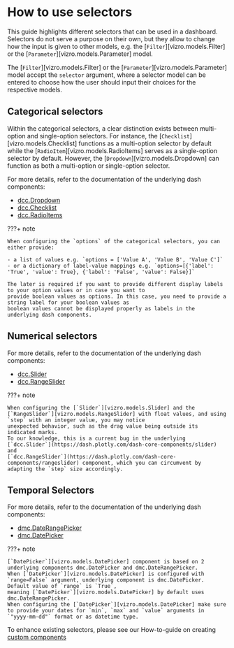 # How to use selectors

This guide highlights different selectors that can be used in a dashboard. Selectors do not serve a purpose on their own, but they allow to change how the input is given to other models, e.g. the [`Filter`][vizro.models.Filter] or the [`Parameter`][vizro.models.Parameter] model.

The [`Filter`][vizro.models.Filter] or the [`Parameter`][vizro.models.Parameter] model accept the `selector` argument, where a selector model can be entered to choose how the user should input their choices for the respective models.

## Categorical selectors

Within the categorical selectors, a clear distinction exists between multi-option and single-option selectors.
For instance, the [`Checklist`][vizro.models.Checklist] functions as a multi-option selector by default while
the [`RadioItem`][vizro.models.RadioItems] serves as a single-option selector by default. However, the
[`Dropdown`][vizro.models.Dropdown] can function as both a multi-option or single-option selector.

For more details, refer to the documentation of the underlying dash components:

- [dcc.Dropdown](https://dash.plotly.com/dash-core-components/dropdown)
- [dcc.Checklist](https://dash.plotly.com/dash-core-components/checklist)
- [dcc.RadioItems](https://dash.plotly.com/dash-core-components/radioitems)

???+ note

    When configuring the `options` of the categorical selectors, you can either provide:

    - a list of values e.g. `options = ['Value A', 'Value B', 'Value C']`
    - or a dictionary of label-value mappings e.g. `options=[{'label': 'True', 'value': True}, {'label': 'False', 'value': False}]`

    The later is required if you want to provide different display labels to your option values or in case you want to
    provide boolean values as options. In this case, you need to provide a string label for your boolean values as
    boolean values cannot be displayed properly as labels in the underlying dash components.

## Numerical selectors

For more details, refer to the documentation of the underlying dash components:

- [dcc.Slider](https://dash.plotly.com/dash-core-components/slider])
- [dcc.RangeSlider](https://dash.plotly.com/dash-core-components/rangeslider])

???+ note

    When configuring the [`Slider`][vizro.models.Slider] and the [`RangeSlider`][vizro.models.RangeSlider] with float values, and using `step` with an integer value, you may notice
    unexpected behavior, such as the drag value being outside its indicated marks.
    To our knowledge, this is a current bug in the underlying [`dcc.Slider`](https://dash.plotly.com/dash-core-components/slider) and
    [`dcc.RangeSlider`](https://dash.plotly.com/dash-core-components/rangeslider) component, which you can circumvent by adapting the `step` size accordingly.

## Temporal Selectors

For more details, refer to the documentation of the underlying dash components:

- [dmc.DateRangePicker](https://www.dash-mantine-components.com/components/datepicker#daterangepicker)
- [dmc.DatePicker](https://www.dash-mantine-components.com/components/datepicker)

???+ note

    [`DatePicker`][vizro.models.DatePicker] component is based on 2 underlying components dmc.DatePicker and dmc.DateRangePicker.
    When [`DatePicker`][vizro.models.DatePicker] is configured with `range=False` argument, underlying component is dmc.DatePicker. Default value of `range` is `True`,
    meaning [`DatePicker`][vizro.models.DatePicker] by default uses dmc.DateRangePicker.
    When configuring the [`DatePicker`][vizro.models.DatePicker] make sure to provide your dates for `min`, `max` and `value` arguments in `"yyyy-mm-dd"` format or as datetime type.

To enhance existing selectors, please see our How-to-guide on creating [custom components](custom_components.md)
